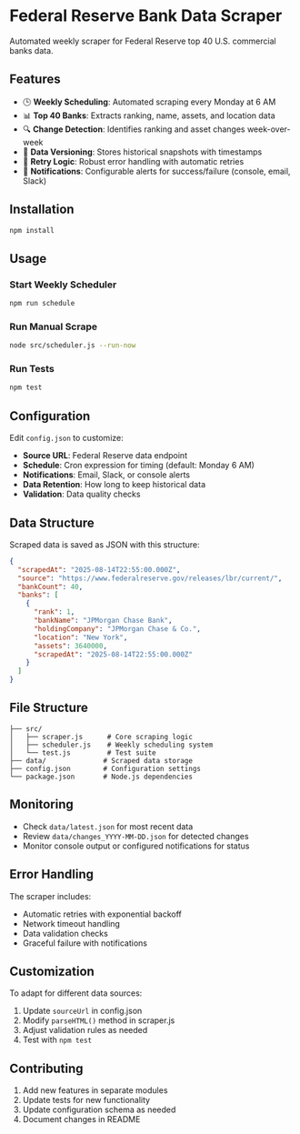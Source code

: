 # Federal Reserve Bank Data Scraper

Automated weekly scraper for Federal Reserve top 40 U.S. commercial banks data.

## Features

- 🕒 **Weekly Scheduling**: Automated scraping every Monday at 6 AM
- 📊 **Top 40 Banks**: Extracts ranking, name, assets, and location data
- 🔍 **Change Detection**: Identifies ranking and asset changes week-over-week
- 📁 **Data Versioning**: Stores historical snapshots with timestamps
- 🔄 **Retry Logic**: Robust error handling with automatic retries
- 📧 **Notifications**: Configurable alerts for success/failure (console, email, Slack)

## Installation

```bash
npm install
```

## Usage

### Start Weekly Scheduler
```bash
npm run schedule
```

### Run Manual Scrape
```bash
node src/scheduler.js --run-now
```

### Run Tests
```bash
npm test
```

## Configuration

Edit `config.json` to customize:

- **Source URL**: Federal Reserve data endpoint
- **Schedule**: Cron expression for timing (default: Monday 6 AM)
- **Notifications**: Email, Slack, or console alerts
- **Data Retention**: How long to keep historical data
- **Validation**: Data quality checks

## Data Structure

Scraped data is saved as JSON with this structure:

```json
{
  "scrapedAt": "2025-08-14T22:55:00.000Z",
  "source": "https://www.federalreserve.gov/releases/lbr/current/",
  "bankCount": 40,
  "banks": [
    {
      "rank": 1,
      "bankName": "JPMorgan Chase Bank",
      "holdingCompany": "JPMorgan Chase & Co.",
      "location": "New York",
      "assets": 3640000,
      "scrapedAt": "2025-08-14T22:55:00.000Z"
    }
  ]
}
```

## File Structure

```
├── src/
│   ├── scraper.js      # Core scraping logic
│   ├── scheduler.js    # Weekly scheduling system
│   └── test.js         # Test suite
├── data/              # Scraped data storage
├── config.json        # Configuration settings
└── package.json       # Node.js dependencies
```

## Monitoring

- Check `data/latest.json` for most recent data
- Review `data/changes_YYYY-MM-DD.json` for detected changes
- Monitor console output or configured notifications for status

## Error Handling

The scraper includes:
- Automatic retries with exponential backoff
- Network timeout handling
- Data validation checks
- Graceful failure with notifications

## Customization

To adapt for different data sources:

1. Update `sourceUrl` in config.json
2. Modify `parseHTML()` method in scraper.js
3. Adjust validation rules as needed
4. Test with `npm test`

## Contributing

1. Add new features in separate modules
2. Update tests for new functionality
3. Update configuration schema as needed
4. Document changes in README